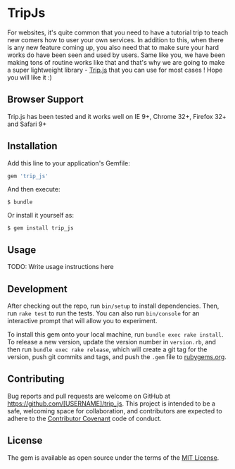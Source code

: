 # TripJs

For websites, it's quite common that you need to have a tutorial trip to teach new comers how to user your own services. In addition to this, when there is any new feature coming up, you also need that to make sure your hard works do have been seen and used by users. Same like you, we have been making tons of routine works like that and that's why we are going to make a super lightweight library - [Trip.js](http://eragonj.github.io/Trip.js/) that you can use for most cases ! Hope you will like it :)

## Browser Support

Trip.js has been tested and it works well on IE 9+, Chrome 32+, Firefox 32+ and Safari 9+

## Installation

Add this line to your application's Gemfile:

```ruby
gem 'trip_js'
```

And then execute:

    $ bundle

Or install it yourself as:

    $ gem install trip_js

## Usage

TODO: Write usage instructions here

## Development

After checking out the repo, run `bin/setup` to install dependencies. Then, run `rake test` to run the tests. You can also run `bin/console` for an interactive prompt that will allow you to experiment.

To install this gem onto your local machine, run `bundle exec rake install`. To release a new version, update the version number in `version.rb`, and then run `bundle exec rake release`, which will create a git tag for the version, push git commits and tags, and push the `.gem` file to [rubygems.org](https://rubygems.org).

## Contributing

Bug reports and pull requests are welcome on GitHub at https://github.com/[USERNAME]/trip_js. This project is intended to be a safe, welcoming space for collaboration, and contributors are expected to adhere to the [Contributor Covenant](http://contributor-covenant.org) code of conduct.


## License

The gem is available as open source under the terms of the [MIT License](http://opensource.org/licenses/MIT).
